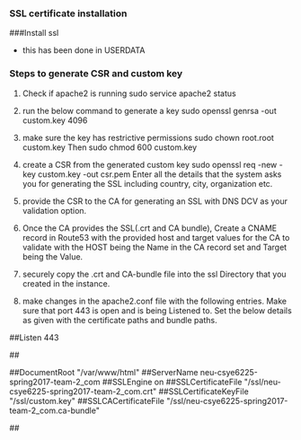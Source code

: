 ### SSL certificate installation

###Install ssl 
- this has been done in USERDATA

### Steps to generate CSR and custom key
1. Check if apache2 is running
    sudo service apache2 status
	
2. run the below command to generate a key
    sudo openssl genrsa -out custom.key 4096
	
3. make sure the key has restrictive permissions
    sudo chown root.root custom.key
Then 
    sudo chmod 600 custom.key
	
4. create a CSR from the generated custom key
    sudo openssl req -new -key custom.key -out csr.pem
Enter all the details that the system asks you for generating the SSL including country, city, organization etc.

5. provide the CSR to the CA for generating an SSL with DNS DCV as your validation option.

6. Once the CA provides the SSL(.crt and CA bundle), Create a CNAME record in Route53 with the provided host and target values for the CA to 
validate with the HOST being the Name in the CA record set and Target being the Value.

7. securely copy the .crt and CA-bundle file into the ssl Directory that you created in the instance.

8. make changes in the apache2.conf file with the following entries. Make sure that port 443 is open and is being Listened to. Set the below details as given
with the certificate paths and bundle paths.

##Listen 443

##<VirtualHost _default_:443>

##DocumentRoot "/var/www/html"
##ServerName neu-csye6225-spring2017-team-2_com
##SSLEngine on
##SSLCertificateFile "/ssl/neu-csye6225-spring2017-team-2_com.crt"
##SSLCertificateKeyFile "/ssl/custom.key"
##SSLCACertificateFile "/ssl/neu-csye6225-spring2017-team-2_com.ca-bundle"

##</VirtualHost>

